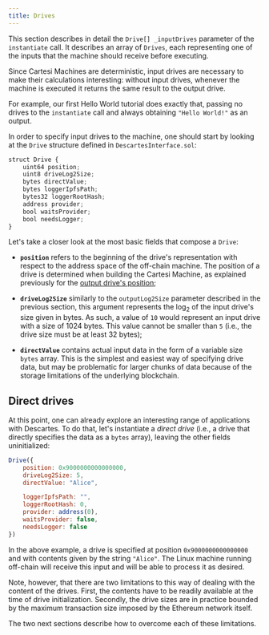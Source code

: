 ```yaml
---
title: Drives
---
```


This section describes in detail the `Drive[] _inputDrives` parameter of the `instantiate` call.
It describes an array of `Drives`, each representing one of the inputs that the machine should receive before executing.

Since Cartesi Machines are deterministic, input drives are necessary to make their calculations interesting: without input drives, whenever the machine is executed it returns the same result to the output drive.

For example, our first Hello World tutorial does exactly that, passing no drives to the `instantiate` call and always obtaining `"Hello World!"` as an output.

In order to specify input drives to the machine, one should start by looking at the `Drive` structure defined in `DescartesInterface.sol`:

```javascript
struct Drive {
    uint64 position;
    uint8 driveLog2Size;
    bytes directValue;
    bytes loggerIpfsPath;
    bytes32 loggerRootHash;
    address provider;
    bool waitsProvider;
    bool needsLogger;
}
```
Let's take a closer look at the most basic fields that compose a `Drive`:

- **`position`** refers to the beginning of the drive's representation with respect to the address space of the off-chain machine. The position of a drive is determined when building the Cartesi Machine, as explained previously for the [output drive's position](../descartes/instantiate);

- **`driveLog2Size`** similarly to the `outputLog2Size` parameter described in the previous section, this argument represents the log<sub>2</sub> of the input drive's size given in bytes. As such, a value of `10` would represent an input drive with a size of 1024 bytes. This value cannot be smaller than `5` (i.e., the drive size must be at least 32 bytes);

- **`directValue`** contains actual input data in the form of a variable size `bytes` array. This is the simplest and easiest way of specifying drive data, but may be problematic for larger chunks of data because of the storage limitations of the underlying blockchain.

## Direct drives

At this point, one can already explore an interesting range of applications with Descartes. To do that, let's instantiate a *direct drive* (i.e., a drive that directly specifies the data as a `bytes` array), leaving the other fields uninitialized:

```javascript
Drive({
    position: 0x9000000000000000,
    driveLog2Size: 5,
    directValue: "Alice",

    loggerIpfsPath: "",
    loggerRootHash: 0,
    provider: address(0),
    waitsProvider: false,
    needsLogger: false
})
```

In the above example, a drive is specified at position `0x9000000000000000` and with contents given by the string `"Alice"`.
The Linux machine running off-chain will receive this input and will be able to process it as desired.

Note, however, that there are two limitations to this way of dealing with the content of the drives. First, the contents have to be readily available at the time of drive initialization. Secondly, the drive sizes are in practice bounded by the maximum transaction size imposed by the Ethereum network itself.

The two next sections describe how to overcome each of these limitations.
